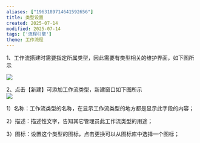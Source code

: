 ```yaml
---
aliases: ["1963189714641592656"]
title: 类型设置
created: 2025-07-14
modified: 2025-07-14
tags: ['流程引擎']
theme: 工作流程
---
```


1、工作流搭建时需要指定所属类型，因此需要有类型相关的维护界面，如下图所示

![](https://myhelpdoc.oss-cn-heyuan.aliyuncs.com/mdimages/9b7de1b7137180d0cc1a25197ab56357.jpg)

2、点击【新建】可添加工作流类型，新建窗口如下图所示  
![](https://myhelpdoc.oss-cn-heyuan.aliyuncs.com/mdimages/e43107f474a581d864273a1077b5b822.jpg)

1）名称：工作流类型的名称，在显示工作流类型的地方都是显示此字段的内容；

2）描述：描述性文字，告知其它管理员此工作流类型的用途；

3）图标：设置这个类型的图标，点击更换可以从图标库中选择一个图标；

